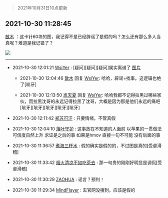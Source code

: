> 2021年10月31日10点更新
<link rel="stylesheet" href="https://cdn.jsdelivr.net/gh/taotie6/sampleJSON@main/css/photo_show.css">
<meta name="referrer" content="no-referrer" />


 ## 2021-10-30 11:28:45 

 [㪚木](https://www.coolapk.com/feed/31065600?shareKey=NDJlOTZmMTQ2NmVjNjE3Y2MyYzU~) ：这卡针60块的图，我记得不是已经辟谣了是假的吗？怎么还有那么多人当真呢？难道是我记错了？ 

<div class="album">
<img class="img-item" src="http://image.coolapk.com/feed/2020/0606/14/1081091_39c516f3_5623_1393@320x180.gif" />
</div>

 ------- 

- 2021-10-30 12:01:21 [WsiYer](uid=3832235) : [疑问][疑问][疑问]属实离谱了 [图片](http://image.coolapk.com/feed/2021/1030/12/3832235_2f209f4e_6480_3405@1080x5267.jpeg)

    - 2021-10-30 12:04:46 [㪚木](uid=1081091) 回复 [WsiYer](uid=3832235): 哈哈，辟谣=找事。这逻辑也绝了[呲牙] 

    - 2021-10-30 12:13:50 [岚天夏](uid=1974131) 回复 [WsiYer](uid=3832235): 哈哈我都不记得拉黑过哪些家伙，而拉黑沈哥的永远记得拉黑了沈哥，大概是因为那是他们永远的痛吧[呲牙][呲牙][呲牙][呲牙][呲牙] 

- 2021-10-30 12:11:42 [郑苏可汗](uid=678781) : 只要情绪，不管真假 

- 2021-10-30 12:04:10 [落叶守护](uid=1530447) : 这事放在不知道的人面前  以苹果的一贯做法 可信度自然上升
求证是之后的事  如果是hmov 直接一句不可能 没有后面的事 

- 2021-10-30 11:36:57 [煮海三杯水](uid=695018) : 假的确实是假的的，不过图是真的[受虐滑稽] 

- 2021-10-30 11:33:42 [烟火清凉不如吃茶去](uid=4279524) : 那一句贵的刚刚好明显是调侃[受虐滑稽] 

- 2021-10-30 11:30:29 [ZAOHUA](uid=1930793) : 谣言？预判！ 

- 2021-10-30 11:29:34 [MindFlayer](uid=3116417) : 去官网没搜到，应该是假的 

